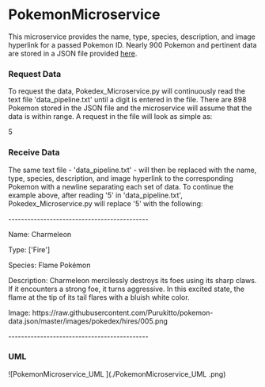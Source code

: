 # PokemonMicroservice

 This microservice provides the name, type, species, description, and image hyperlink for a passed Pokemon ID. Nearly 900 Pokemon and pertinent data are stored in a JSON file provided <a href="https://raw.githubusercontent.com/Purukitto/pokemon-data.json/master/pokedex.json"> here</a>.

 <h3>Request Data</h3>
 To request the data, Pokedex_Microservice.py will continuously read the text file 'data_pipeline.txt' until a digit is entered in the file. There are 898 Pokemon stored in the JSON file and the microservice will assume that the data is within range. A request in the file will look as simple as:

 5

  <h3>Receive Data</h3>
The same text file - 'data_pipeline.txt' - will then be replaced with the name, type, species, description, and image hyperlink to the corresponding Pokemon with a newline separating each set of data. To continue the example above, after reading '5' in 'data_pipeline.txt', Pokedex_Microservice.py will replace '5' with the following:
<p></p>
--------------------------------------------
<p>Name: Charmeleon</p>
<p>Type: ['Fire']</p> 
<p>Species: Flame Pokémon</p>
<p>Description: Charmeleon mercilessly destroys its foes using its sharp claws. If it encounters a strong foe, it turns aggressive. In this excited state, the flame at the tip of its tail flares with a bluish white color.</p>
<p>Image: https://raw.githubusercontent.com/Purukitto/pokemon-data.json/master/images/pokedex/hires/005.png</p>
--------------------------------------------
<h3>UML</h3>
![PokemonMicroservice_UML ](./PokemonMicroservice_UML .png)
